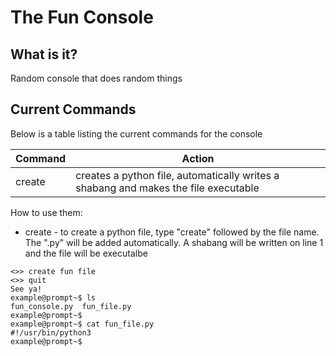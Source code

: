 # The Fun Console

## What is it?

Random console that does random things

## Current Commands

Below is a table listing the current commands for the console

| Command | Action |
| ------ | ------ |
| create | creates a python file, automatically writes a shabang and makes the file executable |

How to use them:

* create - to create a python file, type "create" followed by the file name. The ".py" will be added automatically. A shabang will be written on line 1 and the file will be executalbe

```shell
<>> create fun file
<>> quit
See ya!
example@prompt~$ ls
fun_console.py  fun_file.py
example@prompt~$
example@prompt~$ cat fun_file.py
#!/usr/bin/python3
example@prompt~$
```

